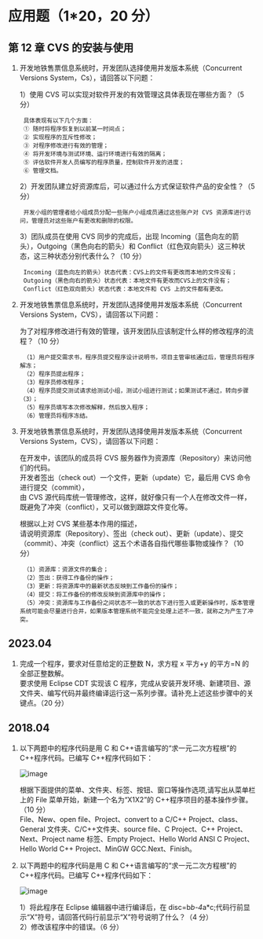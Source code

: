 # 应用题（1\*20，20 分）

## 第 12 章 CVS 的安装与使用

1.  开发地铁售票信息系统时，开发团队选择使用并发版本系统（Concurrent Versions System，Cs），请回答以下问题：

    1）使用 CVS 可以实现对软件开发的有效管理这具体表现在哪些方面？（5 分）

         具体表现有以下几个方面：
         ① 随时将程序恢复到以前某一时间点；
         ② 实现程序的互斥性修改；
         ③ 对程序修改进行有效的管理；
         ④ 将开发环境与测试环境、运行环境进行有效的隔离；
         ⑤ 评估软件开发人员编写的程序质量，控制软件开发的进度；
         ⑥ 管理文档。

    2）开发团队建立好资源库后，可以通过什么方式保证软件产品的安全性？（5 分）

         开发小组的管理者给小组成员分配一些账户小组成员通过这些账户对 CVS 资源库进行访问，管理员对这些账户有更改和删除的权限。

    3）团队成员在使用 CVS 同步的完成后，出现 Incoming（蓝色向左的箭头），Outgoing（黑色向右的箭头）和 Conflict（红色双向箭头）这三种状态，这三种状态分别代表什么？（10 分）

         Incoming（蓝色向左的箭头）状态代表：CVS上的文件有更改而本地的文件没有；
         Outgoing（黑色向右的箭头）状态代表：本地文件有更改而CVS上的文件没有；
         Conflict（红色双向箭头）状态代表：本地文件和 CVS 上的文件都有更改。

2.  开发地铁售票信息系统时，开发团队选择使用并发版本系统（Concurrent Versions System，CVS），请回答以下问题：

    为了对程序修改进行有效的管理，该开发团队应该制定什么样的修改程序的流程？（10 分）

         （1）用户提交需求书，程序员提交程序设计说明书，项目主管审核通过后，管理员将程序解冻；
         （2）程序员提出程序；
         （3）程序员修改程序；
         （4）程序员提交测试请求给测试小组，测试小组进行测试；如果测试不通过，转向步骤（3）；
         （5）程序员填写本次修改解释，然后放入程序；
         （6）管理员将程序冻结。

3.  开发地铁售票信息系统时，开发团队选择使用并发版本系统（Concurrent Versions System，CVS），请回答以下问题：

    在开发中，该团队的成员将 CVS 服务器作为资源库（Repository）来访问他们的代码。  
     开发者签出（check out）一个文件，更新（update）它，最后用 CVS 命令进行提交（commit），  
     由 CVS 源代码库统一管理修改，这样，就好像只有一个人在修改文件一样，既避免了冲突（conflict），又可以做到跟踪文件变化等。

    根据以上对 CVS 某些基本作用的描述，  
     请说明资源库（Repository）、签出（check out）、更新（update）、提交（commit）、冲突（conflict）这五个术语各自指代哪些事物或操作？（10 分）

         （1）资源库：资源文件的集合；
         （2）签出：获得工作备份的操作；
         （3）更新：将资源库中的最新状态反映到工作备份的操作；
         （4）提交：将工作备份的修改反映到资源库中的操作；
         （5）冲突：资源库与工作备份之间状态不一致的状态下进行签入或更新操作时，版本管理系统可能会尽量进行合并，如果版本管理系统不能完全处理上述不一致，就称之为产生了冲突。

## 2023.04

1. 完成一个程序，要求对任意给定的正整数 N，求方程 x 平方+y 的平方=N 的全部正整数解。  
   要求使用 Eclipse CDT 实现该 C 程序，完成从安装开发环境、新建项目、源文件夹、编写代码并最终编译运行这一系列步骤。请补充上述这些步骤中的关键点。（20 分）

## 2018.04

1. 以下两题中的程序代码是用 C 和 C++语言编写的“求一元二次方程根”的 C++程序代码。已编写 C++程序代码如下：

   ![image](https://sdjrzk-1251357229.cos.ap-guangzhou.myqcloud.com/exam/paper/613/images/6908.png)

   根据下面提供的菜单、文件夹、标签、按钮、窗口等操作选项,请写出从菜单栏上的 File 菜单开始，新建一个名为“X1X2”的 C++程序项目的基本操作步骤。（10 分）  
   File、New、open file、Project、convert to a C/C++ Project、class、General 文件夹、C/C++文件夹、source file、C Project、C++ Project、Next、Project name 标签、Empty Project、Hello World ANSI C Project、Hello World C++ Project、MinGW GCC.Next、Finish。

2. 以下两题中的程序代码是用 C 和 C++语言编写的“求一元二次方程根”的 C++程序代码。已编写 C++程序代码如下：

   ![image](https://sdjrzk-1251357229.cos.ap-guangzhou.myqcloud.com/exam/paper/613/images/6908.png)

   1）将此程序在 Eclipse 编辑器中进行编译后，在 disc=b*b-4*a\*c;代码行前显示“X”符号，请回答代码行前显示“X”符号说明了什么？（4 分）  
   2）修改该程序中的错误。（6 分）
